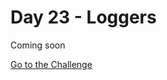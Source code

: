 # Day 23 - Loggers

Coming soon

[Go to the Challenge](https://github.com/estebansolo/Python30/blob/master/docs/Day%2023%20-%20Loggers/exercise.py)